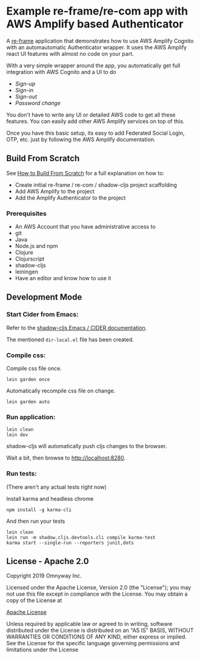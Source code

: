 # Example re-frame/re-com app with AWS Amplify based Authenticator

A [re-frame](https://github.com/Day8/re-frame) application that demonstrates how
to use AWS Amplify Cognito with an automautomatic Authenticator wrapper. It uses
the AWS Amplify react UI features with almost no code on your part.

With a very simple wrapper around the app, you automatically get full
integration with AWS Cognito and a UI to do 
* _Sign-up_ 
* _Sign-in_ 
* _Sign-out_
* _Password change_

You don't have to write any UI or detailed AWS code to get all these features.
You can easily add other AWS Amplify services on top of this.

Once you have this basic setup, its easy to add Federated Social Login, OTP,
etc. just by following the AWS Amplify documentation.

## Build From Scratch

See [How to Build From Scratch](docs/how_to_build_from_scratch.md) for a full explanation on how to:
* Create initial re-frame / re-com / shadow-cljs project scaffolding
* Add AWS Amplify to the project
* Add the Amplify Authenticator to the project

### Prerequisites
* An AWS Account that you have administrative access to
* git
* Java
* Node.js and npm
* Clojure
* Clojurscript
* shadow-cljs
* leiningen
* Have an editor and know how to use it 

## Development Mode

### Start Cider from Emacs:

Refer to the [shadow-cljs Emacs / CIDER documentation](https://shadow-cljs.github.io/docs/UsersGuide.html#cider).

The mentioned `dir-local.el` file has been created.

### Compile css:

Compile css file once.

```
lein garden once
```

Automatically recompile css file on change.

```
lein garden auto
```

### Run application:

```
lein clean
lein dev
```

shadow-cljs will automatically push cljs changes to the browser.

Wait a bit, then browse to [http://localhost:8280](http://localhost:8280).

### Run tests:

(There aren't any actual tests right now)

Install karma and headless chrome

```
npm install -g karma-cli
```

And then run your tests

```
lein clean
lein run -m shadow.cljs.devtools.cli compile karma-test
karma start --single-run --reporters junit,dots
```

## License - Apache 2.0

Copyright 2019 Omnyway Inc.

Licensed under the Apache License, Version 2.0 (the "License");
you may not use this file except in compliance with the License.
You may obtain a copy of the License at

[Apache License](http://www.apache.org/licenses/LICENSE-2.0)

Unless required by applicable law or agreed to in writing, software
distributed under the License is distributed on an "AS IS" BASIS,
WITHOUT WARRANTIES OR CONDITIONS OF ANY KIND, either express or implied.
See the License for the specific language governing permissions and
limitations under the License
